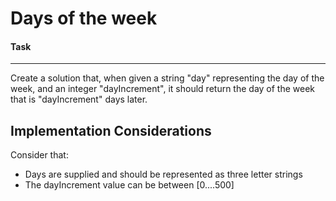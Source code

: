 # Days of the week


#### Task 
----

Create a solution that, when given a string "day" representing the day of the week, and an integer "dayIncrement", it should return the day of the week that is "dayIncrement" days later. 


## Implementation Considerations

Consider that:

* Days are supplied and should be represented as three letter strings
* The dayIncrement value can be between [0....500]
                                 
